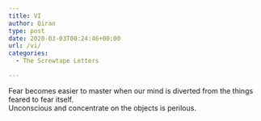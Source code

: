 ```yaml
---
title: VI
author: Qiran
type: post
date: 2020-03-03T00:24:46+00:00
url: /vi/
categories:
  - The Screwtape Letters

---
```

Fear becomes easier to master when our mind is diverted from the things feared to fear itself.  
Unconscious and concentrate on the objects is perilous.